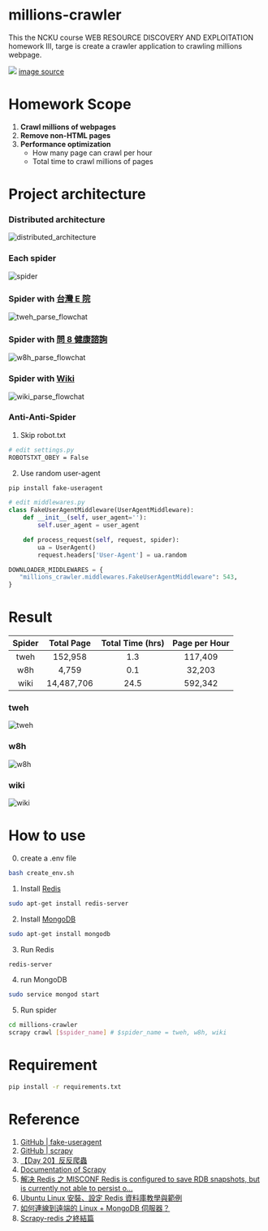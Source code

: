 # millions-crawler

This the NCKU course WEB RESOURCE DISCOVERY AND EXPLOITATION homework III, targe is create a crawler application to crawling millions webpage.

![](/image/What%20is%20a%20Web%20Crawler.jpg)
[image source](https://www.simplilearn.com/what-is-a-web-crawler-article)

# Homework Scope

1. **Crawl millions of webpages**
2. **Remove non-HTML pages**
3. **Performance optimization**
   - How many page can crawl per hour
   - Total time to crawl millions of pages

# Project architecture

### Distributed architecture

![distributed_architecture](./image/scrapy-redis.png)

### Each spider
![spider](./image/Scrapy_architecture.png)

### Spider with [台灣 E 院](https://sp1.hso.mohw.gov.tw/doctor/Index1.php)

![tweh_parse_flowchat](./image/%E8%87%BA%E7%81%A3%20E%20%E9%99%A2%E7%88%AC%E8%9F%B2%E7%B5%90%E6%A7%8B.png)

### Spider with [問 8 健康諮詢](https://tw.wen8health.com/)

![w8h_parse_flowchat](./image/%E5%95%8F%208%20%E5%81%A5%E5%BA%B7%E5%92%A8%E8%A9%A2%E7%88%AC%E8%9F%B2%E7%B5%90%E6%A7%8B.png)

### Spider with [Wiki](https://en.wikipedia.org/wiki/Main_Page)

![wiki_parse_flowchat](./image/Wiki%20%E7%88%AC%E8%9F%B2%E7%B5%90%E6%A7%8B.png)

### Anti-Anti-Spider

1. Skip robot.txt

```bash
# edit settings.py
ROBOTSTXT_OBEY = False
```

2. Use random user-agent

```bash
pip install fake-useragent
```

```python
# edit middlewares.py
class FakeUserAgentMiddleware(UserAgentMiddleware):
    def __init__(self, user_agent=''):
        self.user_agent = user_agent

    def process_request(self, request, spider):
        ua = UserAgent()
        request.headers['User-Agent'] = ua.random
```

```python
DOWNLOADER_MIDDLEWARES = {
   "millions_crawler.middlewares.FakeUserAgentMiddleware": 543,
}
```

# Result

| Spider | Total Page | Total Time (hrs) | Page per Hour |
| :----: | :--------: | :--------------: | :-----------: |
|  tweh  |  152,958   |       1.3        |    117,409    |
|  w8h   |   4,759    |       0.1        |    32,203     |
|  wiki  | 14,487,706 |       24.5       |    592,342    |

### tweh

![tweh](./image/result_tweh.png)

### w8h

![w8h](./image/result_w8h.png)

### wiki

![wiki](./image/result_wiki.png)

# How to use

0. create a .env file

```bash
bash create_env.sh
```

1. Install [Redis](https://redis.io/)

```bash
sudo apt-get install redis-server
```

2. Install [MongoDB](https://www.mongodb.com/)

```bash
sudo apt-get install mongodb
```

3. Run Redis

```bash
redis-server
```
4. run MongoDB

```bash
sudo service mongod start
```

5. Run spider

```bash
cd millions-crawler
scrapy crawl [$spider_name] # $spider_name = tweh, w8h, wiki
```

# Requirement

```bash
pip install -r requirements.txt
```

# Reference

1. [GitHub | fake-useragent](https://github.com/fake-useragent/fake-useragent)
2. [GitHub | scrapy](https://github.com/scrapy/scrapy)
3. [【Day 20】反反爬蟲](https://ithelp.ithome.com.tw/articles/10224979) 
4. [Documentation of Scrapy](https://docs.scrapy.org/en/latest/index.html)
5. [解决 Redis 之 MISCONF Redis is configured to save RDB snapshots, but is currently not able to persist o...](https://www.jianshu.com/p/3aaf21dd34d6)
6. [Ubuntu Linux 安裝、設定 Redis 資料庫教學與範例](https://officeguide.cc/ubuntu-linux-redis-database-installation-configuration-tutorial-examples/)
7. [如何連線到遠端的 Linux + MongoDB 伺服器？](https://magiclen.org/mongodb-remote)
8. [Scrapy-redis 之終結篇](https://www.twblogs.net/a/5ef9b649952deac88f79c670)